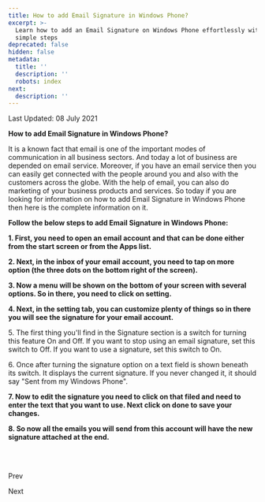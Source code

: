 ```yaml
---
title: How to add Email Signature in Windows Phone?
excerpt: >-
  Learn how to add an Email Signature on Windows Phone effortlessly with these
  simple steps
deprecated: false
hidden: false
metadata:
  title: ''
  description: ''
  robots: index
next:
  description: ''
---
```


<div class="page-header">
</div>

<span class="icon-calendar" aria-hidden="true"></span>

Last Updated: 08 July 2021 

<div itemprop="articleBody">
<span style={{fontSize: "xx-large"}}><strong>How to add Email Signature in Windows Phone?</strong></span>
<p><span style={{fontSize: "large"}}> </span></p>
<p dir="ltr"><span style={{fontSize: "large"}}>It is a known fact that email is one of the important modes of communication in all business sectors. And today a lot of business are depended on email service. Moreover, if you have an email service then you can easily get connected with the people around you and also with the customers across the globe. With the help of email, you can also do marketing of your business products and services. So today if you are looking for information on how to add Email Signature in Windows Phone then here is the complete information on it.</span></p>
<p><span style={{fontSize: "large"}}> </span></p>
<p dir="ltr"><span style={{fontSize: "x-large"}}><strong>Follow the below steps to add Email Signature in Windows Phone:</strong></span></p>
<p><strong><span style={{fontSize: "large"}}> </span></strong></p>
<p dir="ltr"><strong><span style={{fontSize: "large"}}>1. First, you need to open an email account and that can be done either from the start screen or from the Apps list.</span></strong></p>
<p><span style={{fontSize: "large"}}> </span></p>
<p dir="ltr"><span style={{fontSize: "large"}}></span></p>
<p><span style={{fontSize: "large"}}> </span></p>
<p dir="ltr"><strong><span style={{fontSize: "large"}}>2. Next, in the inbox of your email account, you need to tap on more option (the three dots on the bottom right of the screen).</span></strong></p>
<p><span style={{fontSize: "large"}}> </span></p>
<p dir="ltr"><span style={{fontSize: "large"}}></span></p>
<p><span style={{fontSize: "large"}}> </span></p>
<p dir="ltr"><strong><span style={{fontSize: "large"}}>3. Now a menu will be shown on the bottom of your screen with several options. So in there, you need to click on setting.</span></strong></p>
<p><span style={{fontSize: "large"}}> </span></p>
<p dir="ltr"><span style={{fontSize: "large"}}></span></p>
<p><span style={{fontSize: "large"}}> </span></p>
<p dir="ltr"><strong><span style={{fontSize: "large"}}>4. Next, in the setting tab, you can customize plenty of things so in there you will see the signature for your email account.</span></strong></p>
<p><span style={{fontSize: "large"}}> </span></p>
<p dir="ltr"><span style={{fontSize: "large"}}></span></p>
<p><span style={{fontSize: "large"}}> </span></p>
<p dir="ltr"><span style={{fontSize: "large"}}>5. The first thing you'll find in the Signature section is a switch for turning this feature On and Off. If you want to stop using an email signature, set this switch to Off. If you want to use a signature, set this switch to On.</span></p>
<p><span style={{fontSize: "large"}}> </span></p>
<p dir="ltr"><span style={{fontSize: "large"}}>6. Once after turning the signature option on a text field is shown beneath its switch. It displays the current signature. If you never changed it, it should say "Sent from my Windows Phone".</span></p>
<p><span style={{fontSize: "large"}}> </span></p>
<p dir="ltr"><span style={{fontSize: "large"}}></span></p>
<p><span style={{fontSize: "large"}}> </span></p>
<p dir="ltr"><strong><span style={{fontSize: "large"}}>7. Now to edit the signature you need to click on that filed and need to enter the text that you want to use. Next click on done to save your changes.</span></strong></p>
<p><strong><span style={{fontSize: "large"}}> </span></strong></p>
<p dir="ltr"><strong><span style={{fontSize: "large"}}>8. So now all the emails you will send from this account will have the new signature attached at the end.</span></strong></p>
<p><strong><span id="docs-internal-guid-e916cd2f-cf5b-f92b-de36-d0bf5a671f5f"><br /><br /></span></strong></p> </div>

<span class="icon-chevron-left" aria-hidden="true"></span> <span aria-hidden="true">Prev</span> 

<span aria-hidden="true">Next</span> <span class="icon-chevron-right" aria-hidden="true"></span> 

</div>